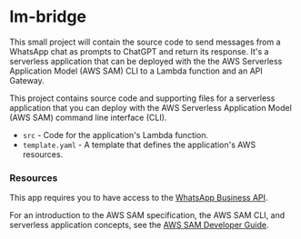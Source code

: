 # lm-bridge

This small project will contain the source code to send messages from a WhatsApp chat as prompts to ChatGPT and return its response. It's a serverless application that can be deployed with the the AWS Serverless Application Model (AWS SAM) CLI to a Lambda function and an API Gateway.

This project contains source code and supporting files for a serverless application that you can deploy with the AWS Serverless Application Model (AWS SAM) command line interface (CLI).

- `src` - Code for the application's Lambda function.
- `template.yaml` - A template that defines the application's AWS resources.

### Resources

This app requires you to have access to the [WhatsApp Business API](https://developers.facebook.com/docs/whatsapp/cloud-api/get-started). 

For an introduction to the AWS SAM specification, the AWS SAM CLI, and serverless application concepts, see the [AWS SAM Developer Guide](https://docs.aws.amazon.com/serverless-application-model/latest/developerguide/what-is-sam.html).